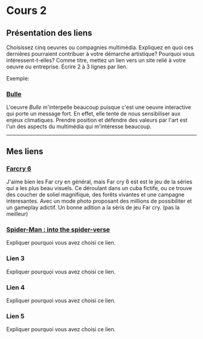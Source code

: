 # Cours 2
## Présentation des liens
Choisissez cinq oeuvres ou compagnies multimédia. Expliquez en quoi ces dernières pourraient contribuer à votre démarche artistique? Pourquoi vous intéressent-t-elles? Comme titre, mettez un lien vers un site relié à votre oeuvre ou entreprise. Écrire 2 à 3 lignes par lien.

Exemple: 
### [Bulle](https://www.onf.ca/interactif/bulle/) 
L'oeuvre *Bulle* m'interpelle beaucoup puisque c'est une oeuvre interactive qui porte un message fort. En effet, elle tente de nous sensibiliser aux enjeux climatiques. Prendre position et défendre des valeurs par l'art est l'un des aspects du multimédia qui m'intéresse beaucoup.

------------------------

## Mes liens

### [Farcry 6](https://www.ubisoft.com/fr-ca/game/far-cry/far-cry-6)

J'aime bien les Far cry en général, mais Far cry 6 est est le jeu de la séries qui a les plus beau visuels. Ce déroulant dans un cuba fictife, ou ce trouve des coucher de soliel magnifique, des forêts vivantes et une campagne interesantes. Avec un mode photo proposant des millions de possibiliter et un gameplay adictif. Un bonne adition a la séris de jeu Far cry. (pas la meilleur) 

### [Spider-Man : into the spider-verse](https://www.youtube.com/watch?v=tg52up16eq0)


Expliquer pourquoi vous avez choisi ce lien.

### Lien 3 
Expliquer pourquoi vous avez choisi ce lien.  

### Lien 4 
Expliquer pourquoi vous avez choisi ce lien. 

### Lien 5 
Expliquer pourquoi vous avez choisi ce lien. 


